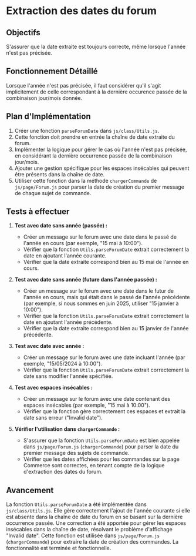 # Extraction des dates du forum

## Objectifs
S'assurer que la date extraite est toujours correcte, même lorsque l'année n'est pas précisée.

## Fonctionnement Détaillé
Lorsque l'année n'est pas précisée, il faut considérer qu'il s'agit implicitement de celle correspondant à la dernière occurence passée de la combinaison jour/mois donnée.

## Plan d'Implémentation
1.  Créer une fonction `parseForumDate` dans `js/class/Utils.js`.
2.  Cette fonction doit prendre en entrée la chaîne de date extraite du forum.
3.  Implémenter la logique pour gérer le cas où l'année n'est pas précisée, en considérant la dernière occurrence passée de la combinaison jour/mois.
4.  Ajouter une gestion spécifique pour les espaces insécables qui peuvent être présents dans la chaîne de date.
5.  Utiliser cette fonction dans la méthode `chargerCommande` de `js/page/Forum.js` pour parser la date de création du premier message de chaque sujet de commande.

## Tests à effectuer
1.  **Test avec date sans année (passée) :**
    *   Créer un message sur le forum avec une date dans le passé de l'année en cours (par exemple, "15 mai à 10:00").
    *   Vérifier que la fonction `Utils.parseForumDate` extrait correctement la date en ajoutant l'année courante.
    *   Vérifier que la date extraite correspond bien au 15 mai de l'année en cours.

2.  **Test avec date sans année (future dans l'année passée) :**
    *   Créer un message sur le forum avec une date dans le futur de l'année en cours, mais qui était dans le passé de l'année précédente (par exemple, si nous sommes en juin 2025, utiliser "15 janvier à 10:00").
    *   Vérifier que la fonction `Utils.parseForumDate` extrait correctement la date en ajoutant l'année précédente.
    *   Vérifier que la date extraite correspond bien au 15 janvier de l'année précédente.

3.  **Test avec date avec année :**
    *   Créer un message sur le forum avec une date incluant l'année (par exemple, "15/05/2024 à 10:00").
    *   Vérifier que la fonction `Utils.parseForumDate` extrait correctement la date sans modifier l'année spécifiée.

4.  **Test avec espaces insécables :**
    *   Créer un message sur le forum avec une date contenant des espaces insécables (par exemple, "15&nbsp;mai à&nbsp;10:00").
    *   Vérifier que la fonction gère correctement ces espaces et extrait la date sans erreur ("Invalid date").

5.  **Vérifier l'utilisation dans `chargerCommande` :**
    *   S'assurer que la fonction `Utils.parseForumDate` est bien appelée dans `js/page/Forum.js` (`chargerCommande`) pour parser la date du premier message des sujets de commande.
    *   Vérifier que les dates affichées pour les commandes sur la page Commerce sont correctes, en tenant compte de la logique d'extraction des dates du forum.

## Avancement
La fonction `Utils.parseForumDate` a été implémentée dans `js/class/Utils.js`. Elle gère correctement l'ajout de l'année courante si elle est absente dans la chaîne de date du forum en se basant sur la dernière occurrence passée. Une correction a été apportée pour gérer les espaces insécables dans la chaîne de date, résolvant le problème d'affichage "Invalid date". Cette fonction est utilisée dans `js/page/Forum.js` (`chargerCommande`) pour extraire la date de création des commandes. La fonctionnalité est terminée et fonctionnelle.
